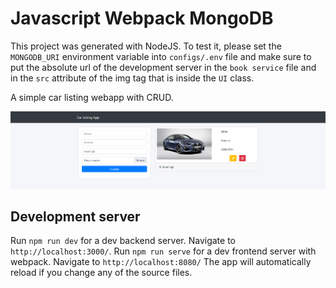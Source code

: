 # Javascript Webpack MongoDB

This project was generated with NodeJS. To test it, please set the `MONGODB_URI` environment variable into `configs/.env` file and make sure to put the absolute url of the development server in the `book service` file and in the `src` attribute of the img tag that is inside the `UI` class.

A simple car listing webapp with CRUD.

![Javascript Webpack MongoDB](./javascript-webpack-mongodb.png)

## Development server

Run `npm run dev` for a dev backend server. Navigate to `http://localhost:3000/`. Run `npm run serve` for a dev frontend server with webpack. Navigate to `http://localhost:8080/` The app will automatically reload if you change any of the source files.